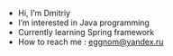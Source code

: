 - Hi, I’m Dmitriy
- I’m interested in Java programming
- Currently learning Spring framework
- How to reach me : eggnom@yandex.ru

<!---
e-number/e-number is a ✨ special ✨ repository because its `README.md` (this file) appears on your GitHub profile.
You can click the Preview link to take a look at your changes.
--->
